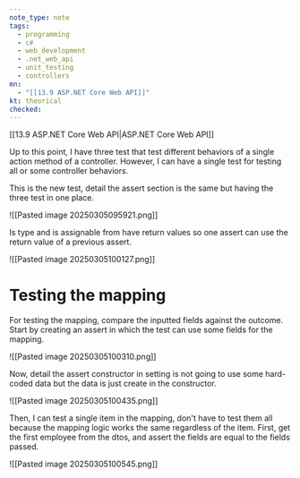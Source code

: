 ```yaml
---
note_type: note
tags:
  - programming
  - c#
  - web_development
  - .net_web_api
  - unit_testing
  - controllers
mn:
  - "[[13.9 ASP.NET Core Web API]]"
kt: theorical
checked:
---
```

[[13.9 ASP.NET Core Web API|ASP.NET Core Web API]]

Up to this point, I have three test that test different behaviors of a single action method of a controller. However, I can have a single test for testing all or some controller behaviors.

This is the new test, detail the assert section is the same but having the three test in one place.

![[Pasted image 20250305095921.png]]

Is type and is assignable from have return values so one assert can use the return value of a previous assert.

![[Pasted image 20250305100127.png]]

# Testing the mapping 
For testing the mapping, compare the inputted fields against the outcome. Start by creating an assert in which the test can use some fields for the mapping.

![[Pasted image 20250305100310.png]]

Now, detail the assert constructor in setting is not going to use some hard-coded data but the data is just create in the constructor.

![[Pasted image 20250305100435.png]]

Then, I can test a single item in the mapping, don't have to test them all because the mapping logic works the same regardless of the item.  First, get the first employee from the dtos, and assert the fields are equal to the fields passed.

![[Pasted image 20250305100545.png]]

